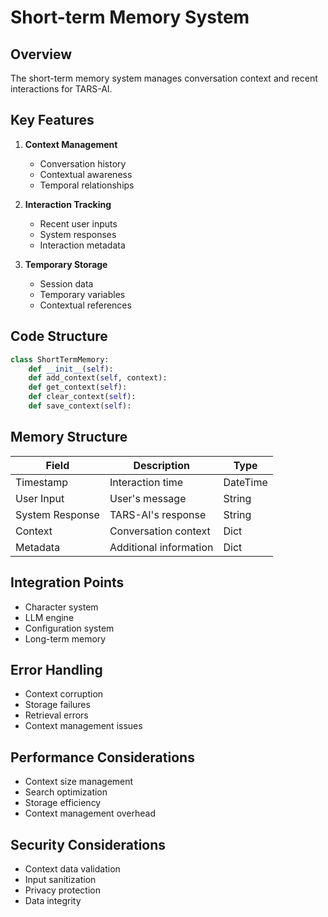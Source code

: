 # Short-term Memory System

## Overview
The short-term memory system manages conversation context and recent interactions for TARS-AI.

## Key Features
1. **Context Management**
   - Conversation history
   - Contextual awareness
   - Temporal relationships

2. **Interaction Tracking**
   - Recent user inputs
   - System responses
   - Interaction metadata

3. **Temporary Storage**
   - Session data
   - Temporary variables
   - Contextual references

## Code Structure
```python
class ShortTermMemory:
    def __init__(self):
    def add_context(self, context):
    def get_context(self):
    def clear_context(self):
    def save_context(self):
```

## Memory Structure
| Field | Description | Type |
|-------|-------------|------|
| Timestamp | Interaction time | DateTime |
| User Input | User's message | String |
| System Response | TARS-AI's response | String |
| Context | Conversation context | Dict |
| Metadata | Additional information | Dict |

## Integration Points
- Character system
- LLM engine
- Configuration system
- Long-term memory

## Error Handling
- Context corruption
- Storage failures
- Retrieval errors
- Context management issues

## Performance Considerations
- Context size management
- Search optimization
- Storage efficiency
- Context management overhead

## Security Considerations
- Context data validation
- Input sanitization
- Privacy protection
- Data integrity